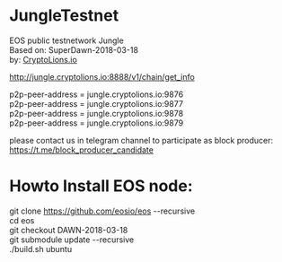 # JungleTestnet
EOS public testnetwork Jungle   
Based on: SuperDawn-2018-03-18  
by: <a href="http://CryptoLions.io">CryptoLions.io</a>  

http://jungle.cryptolions.io:8888/v1/chain/get_info

p2p-peer-address = jungle.cryptolions.io:9876  
p2p-peer-address = jungle.cryptolions.io:9877   
p2p-peer-address = jungle.cryptolions.io:9878  
p2p-peer-address = jungle.cryptolions.io:9879  
  

  
please contact us in telegram channel to participate as block producer: https://t.me/block_producer_candidate


# Howto Install EOS node:  
  
git clone https://github.com/eosio/eos --recursive  
cd eos  
git checkout DAWN-2018-03-18  
git submodule update --recursive  
./build.sh ubuntu  

